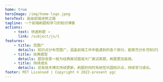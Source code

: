 ```yaml
---
home: true
heroImage: /img/home-logo.jpeg
heroText: 高级前端进修之路
tagline: 一个前端刷题和学习的知识博客
actions:
    - text: 快速刷题 →
      link: /subject/js/1
features:
    - title: 范围广
      details: 知识点分布范围广，涵盖前端工作中能遇到的各个部分，能够充分补充知识盲区。
    - title: 经典题型
      details: 题目收录一般为经典面试题或大厂面试真题，刷题更加高效。
    - title: 持续成长
      details: 还有技术博文持续更新，刷题的同时系统性巩固知识点，持续学习成长。
footer: MIT Licensed | Copyright © 2022-present ygc
---
```

